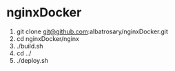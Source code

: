 # nginxDocker

1. git clone git@github.com:albatrosary/nginxDocker.git
2. cd nginxDocker/nginx
4. ./build.sh
5. cd ../
6. ./deploy.sh
